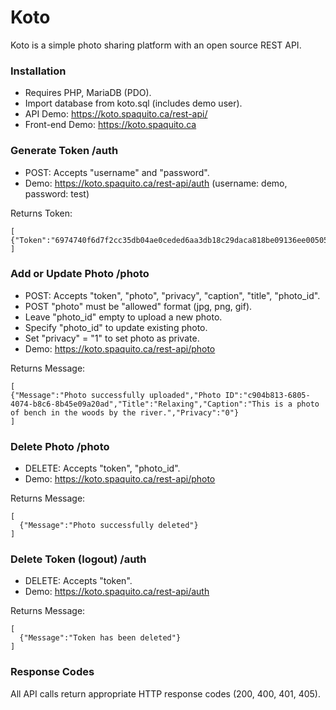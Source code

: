 # Koto
Koto is a simple photo sharing platform with an open source REST API.

### Installation
* Requires PHP, MariaDB (PDO).
* Import database from koto.sql (includes demo user).
* API Demo: https://koto.spaquito.ca/rest-api/
* Front-end Demo: https://koto.spaquito.ca

### Generate Token /auth
* POST: Accepts "username" and "password".
* Demo: https://koto.spaquito.ca/rest-api/auth (username: demo, password: test)

Returns Token:
````
[  {"Token":"6974740f6d7f2cc35db04ae0ceded6aa3db18c29daca818be09136ee005050b7de5796559199e3478f560ee2c0365104395b8b6957884740c50077ef4ec9b9fa"}  
]
````

### Add or Update Photo /photo
* POST: Accepts "token", "photo", "privacy", "caption", "title", "photo_id".
* POST "photo" must be "allowed" format (jpg, png, gif).
* Leave "photo_id" empty to upload a new photo.
* Specify "photo_id" to update existing photo.
* Set "privacy" = "1" to set photo as private.
* Demo: https://koto.spaquito.ca/rest-api/photo

Returns Message:
````
[
{"Message":"Photo successfully uploaded","Photo ID":"c904b813-6805-4074-b8c6-8b45e09a20ad","Title":"Relaxing","Caption":"This is a photo of bench in the woods by the river.","Privacy":"0"}  
]
````

### Delete Photo /photo
* DELETE: Accepts "token", "photo_id".
* Demo: https://koto.spaquito.ca/rest-api/photo

Returns Message:
````
[
  {"Message":"Photo successfully deleted"}
]
````

### Delete Token (logout) /auth
* DELETE: Accepts "token".
* Demo: https://koto.spaquito.ca/rest-api/auth

Returns Message:
````
[
  {"Message":"Token has been deleted"}
]
````

### Response Codes
All API calls return appropriate HTTP response codes (200, 400, 401, 405).
